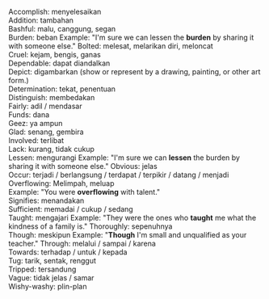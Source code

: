 Accomplish: menyelesaikan  
Addition: tambahan  
Bashful: malu, canggung, segan  
Burden: beban
	Example: "I'm sure we can lessen the **burden** by sharing it with someone else."
Bolted: melesat, melarikan diri, meloncat  
Cruel: kejam, bengis, ganas  
Dependable: dapat diandalkan  
Depict: digambarkan (show or represent by a drawing, painting, or other art form.)  
Determination: tekat, penentuan  
Distinguish: membedakan  
Fairly: adil / mendasar  
Funds: dana  
Geez: ya ampun  
Glad: senang, gembira  
Involved: terlibat  
Lack: kurang, tidak cukup  
Lessen: mengurangi
	Example: "I'm sure we can **lessen** the burden by sharing it with someone else."
Obvious: jelas  
Occur: terjadi / berlangsung / terdapat / terpikir / datang / menjadi  
Overflowing: Melimpah, meluap  
	Example: "You were **overflowing** with talent."  
Signifies: menandakan  
Sufficient: memadai / cukup / sedang  
Taught: mengajari
	Example: "They were the ones who **taught** me what the kindness of a family is."
Thoroughly: sepenuhnya  
Though: meskipun
	Example: "**Though** I'm small and unqualified as your teacher."
Through: melalui / sampai / karena  
Towards: terhadap / untuk / kepada  
Tug: tarik, sentak, renggut  
Tripped: tersandung  
Vague: tidak jelas / samar  
Wishy-washy: plin-plan